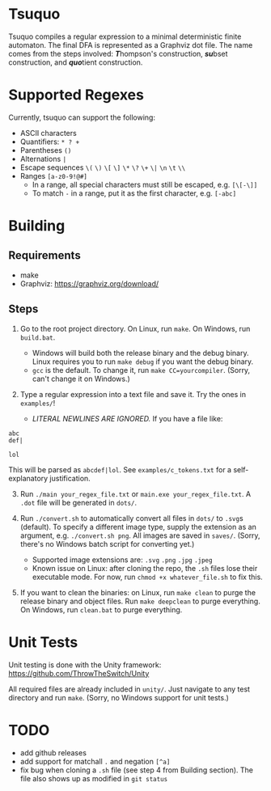 # Tsuquo

Tsuquo compiles a regular expression to a minimal deterministic finite
automaton. The final DFA is represented as a Graphviz dot file. The name comes
from the steps involved: ***T***hompson's construction, ***su***bset
construction, and ***quo***tient construction.


# Supported Regexes

Currently, tsuquo can support the following:
* ASCII characters
* Quantifiers: `* ? +`
* Parentheses `()`
* Alternations `|`
* Escape sequences `\(` `\)` `\[` `\]` `\*` `\?` `\+` `\|` `\n` `\t` `\\`
* Ranges `[a-z0-9!@#]`
  * In a range, all special characters must still be escaped, e.g. `[\[-\]]`
  * To match `-` in a range, put it as the first character, e.g. `[-abc]`


# Building

## Requirements

* make
* Graphviz: https://graphviz.org/download/

## Steps

1. Go to the root project directory. On Linux, run `make`. On Windows, run
`build.bat`.

    * Windows will build both the release binary and the debug binary. Linux
    requires you to run `make debug` if you want the debug binary.
    * `gcc` is the default. To change it, run `make CC=yourcompiler`. (Sorry,
    can't change it on Windows.)

2. Type a regular expression into a text file and save it. Try the ones in
`examples/`!

    * _LITERAL NEWLINES ARE IGNORED._ If you have a file like:
```
abc
def|

lol
```
This will be parsed as `abcdef|lol`. See `examples/c_tokens.txt` for a
self-explanatory justification.

3. Run `./main your_regex_file.txt` or `main.exe your_regex_file.txt`. A `.dot`
file will be generated in `dots/`.

4. Run `./convert.sh` to automatically convert all files in `dots/` to `.svg`s
(default). To specify a different image type, supply the extension as an
argument, e.g. `./convert.sh png`. All images are saved in `saves/`. (Sorry,
there's no Windows batch script for converting yet.)

    * Supported image extensions are: `.svg` `.png` `.jpg` `.jpeg`
    * Known issue on Linux: after cloning the repo, the `.sh` files lose their
    executable mode. For now, run `chmod +x whatever_file.sh` to fix this.

5. If you want to clean the binaries: on Linux, run `make clean` to purge the
release binary and object files. Run `make deepclean` to purge everything. On
Windows, run `clean.bat` to purge everything.


# Unit Tests

Unit testing is done with the Unity framework:
https://github.com/ThrowTheSwitch/Unity

All required files are already included in `unity/`. Just navigate to any
test directory and run `make`. (Sorry, no Windows support for unit tests.)


# TODO

* add github releases
* add support for matchall `.` and negation `[^a]`
* fix bug when cloning a `.sh` file (see step 4 from Building section). The file
also shows up as modified in `git status`